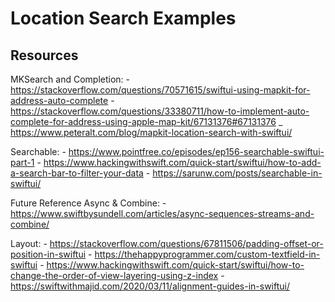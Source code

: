 #  Location Search Examples


## Resources

MKSearch and Completion:
    - https://stackoverflow.com/questions/70571615/swiftui-using-mapkit-for-address-auto-complete
    - https://stackoverflow.com/questions/33380711/how-to-implement-auto-complete-for-address-using-apple-map-kit/67131376#67131376
    _ https://www.peteralt.com/blog/mapkit-location-search-with-swiftui/

Searchable:
    - https://www.pointfree.co/episodes/ep156-searchable-swiftui-part-1
    - https://www.hackingwithswift.com/quick-start/swiftui/how-to-add-a-search-bar-to-filter-your-data
    - https://sarunw.com/posts/searchable-in-swiftui/
    
Future Reference Async & Combine:
    - https://www.swiftbysundell.com/articles/async-sequences-streams-and-combine/
    
Layout: 
    - https://stackoverflow.com/questions/67811506/padding-offset-or-position-in-swiftui
    - https://thehappyprogrammer.com/custom-textfield-in-swiftui
    - https://www.hackingwithswift.com/quick-start/swiftui/how-to-change-the-order-of-view-layering-using-z-index
    - https://swiftwithmajid.com/2020/03/11/alignment-guides-in-swiftui/


